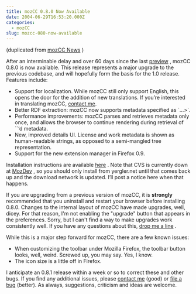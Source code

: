 ```yaml
---
title: mozCC 0.8.0 Now Available
date: 2004-06-29T16:53:20.000Z
categories:
  - mozCC
slug: mozcc-080-now-available
---
```

(duplicated from [mozCC News][1] )

After an interminable delay and over 60 days since the last [preview][2] , mozCC 0.8.0 is now available. This release represents a major upgrade to the previous codebase, and will hopefully form the basis for the 1.0 release. Features include:

<ul class="simple">
  <li>
    Support for localization. While mozCC still only support English, this opens the door for the addition of new translations. If you’re interested in translating mozCC, <a class="reference external" href="http://yergler.net/projects/mozcc/contact">contact me</a>.
  </li>
  <li>
    Better RDF extraction: mozCC now supports metadata specified as `<a rel="license" <span class="pre">...>`.
  </li>
  <li>
    Performance improvements: mozCC parses and retrieves metadata only once, and allows the browser to continue rendering during retrieval of `<link>`&#8216;d metadata.
  </li>
  <li>
    New, improved details UI. License and work metadata is shown as human-readable strings, as opposed to a semi-mangled tree representation.
  </li>
  <li>
    Support for the new extension manager in Firefox 0.9.
  </li>
</ul>

Installation instructions are available [here][3] . Note that CVS is currently down at [MozDev][4] , so you should only install from yergler.net until that comes back up and the download network is updated. I’ll post a notice here when that happens.

If you are upgrading from a previous version of mozCC, it is **strongly** recommended that you uninstall and restart your browser before installing 0.8.0. Changes to the internal layout of mozCC have made upgrades, well, dicey. For that reason, I'm not enabling the "upgrade" button that appears in the preferences. Sorry, but I can't find a way to make upgrades work consistently well. If you have any questions about this, [drop me a line][5]  .

While this is a major step forward for mozCC, there are a few known issues:

<ul class="simple">
  <li>
    When customizing the toolbar under Mozilla Firefox, the toolbar button looks, well, weird. Screwed up, you may say. Yes, I know.
  </li>
  <li>
    The icon size is a little off in Firefox.
  </li>
</ul>

I anticipate an 0.8.1 release within a week or so to correct these and other bugs. If you find any additional issues, please [contact me][6]  (good) or [file a bug][7]  (better). As always, suggestions, criticism and ideas are welcome.



 [1]: http://yergler.net/projects/mozcc/news
 [2]: http://yergler.net/blog/archives/2004/04/19/mozcc-080-preview
 [3]: http://yergler.net/projects/mozcc/install
 [4]: http://mozdev.org
 [5]: /projects/mozcc/contact
 [6]: http://yergler.net/projects/mozcc/contact
 [7]: http://mozcc.mozdev.org/bugs.html

